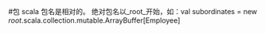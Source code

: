 #包
scala 包名是相对的。
绝对包名以_root_开始，如：val subordinates = new _root_.scala.collection.mutable.ArrayBuffer[Employee]